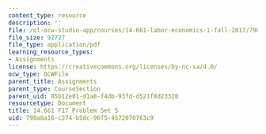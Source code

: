 ```yaml
---
content_type: resource
description: ''
file: /ol-ocw-studio-app/courses/14-661-labor-economics-i-fall-2017/790a8a16c274b5dc96f54572070763c9_MIT14_661F17_pset5.pdf
file_size: 92727
file_type: application/pdf
learning_resource_types:
- Assignments
license: https://creativecommons.org/licenses/by-nc-sa/4.0/
ocw_type: OCWFile
parent_title: Assignments
parent_type: CourseSection
parent_uid: 85b12e01-d1a8-f4db-93fd-d521f8d23320
resourcetype: Document
title: 14.661 F17 Problem Set 5
uid: 790a8a16-c274-b5dc-96f5-4572070763c9
---
```

